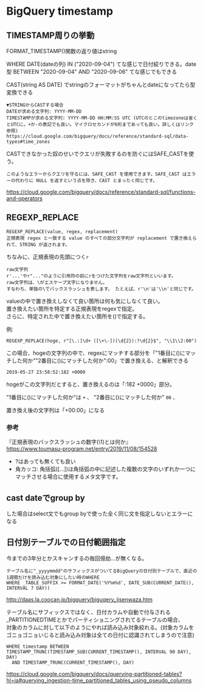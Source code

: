 # BigQuery timestamp

## TIMESTAMP周りの挙動

FORMAT_TIMESTAMP()関数の返り値はstring

WHERE DATE(dateの列) IN ("2020-09-04") てな感じで日付絞りできる。date型 BETWEEN "2020-09-04" AND "2020-09-06" てな感じでもできる

CAST(string AS DATE) でstringのフォーマットがちゃんとdateになってたら型変換できる
```
▼STRINGからCASTする場合
DATEが求める文字列: YYYY-MM-DD
TIMESTAMPが求める文字列: YYYY-MM-DD HH:MM:SS UTC (UTCのとこのtimezoneは省くとUTCに。+か-の表記でも良い。マイクロセカンドが6桁まであっても良い。詳しくはリンク参照)
https://cloud.google.com/bigquery/docs/reference/standard-sql/data-types#time_zones
```

CASTできなかった奴のせいでクエリが失敗するのを防ぐにはSAFE_CASTを使う。
```
このようなエラーからクエリを守るには、SAFE_CAST を使用できます。SAFE_CAST はエラーの代わりに NULL を返すという点を除き、CAST とまったく同じです。
```
https://cloud.google.com/bigquery/docs/reference/standard-sql/functions-and-operators

## REGEXP_REPLACE
```
REGEXP_REPLACE(value, regex, replacement)
正規表現 regex と一致する value のすべての部分文字列が replacement で置き換えられて、STRING が返されます。
```

ちなみに、正規表現の先頭につく`r`  
```
raw文字列
r'...'やr"..."のように引用符の前にrをつけた文字列をraw文字列といいます。
raw文字列は、\がエスケープ文字になりません。
すなわち、単独の\でバックスラッシュを表します。 たとえば、r'\n'は'\\n'と同じです。
```

valueの中で置き換えしなくて良い箇所は何も気にしなくて良い。  
置き換えたい箇所を特定する正規表現をregexで指定。  
さらに、特定された中で置き換えたい箇所を()で指定する。

例:
```
REGEXP_REPLACE(hoge, r"[\.:]\d+ ([\+\-])(\d{2}):?\d{2}$", "\\1\\2:00")
```

この場合、hogeの文字列の中で、regexにマッチする部分を「"1番目に()にマッチした何か""2番目に()にマッチした何か":00」で置き換える、と解釈できる
```
2019-05-27 23:58:52:182 +0000
```
hogeがこの文字列だとすると、置き換えるのは「:182 +0000」部分。

"1番目に()にマッチした何か"は `+` 、
"2番目に()にマッチした何か" `00` 、

置き換え後の文字列は「+00:00」になる

### 参考
『正規表現のバックスラッシュの数字(\1)とは何か』  
https://www.toumasu-program.net/entry/2019/11/08/154528  

- ?はあっても無くても良い
- 角カッコ: 角括弧([...])は角括弧の中に記述した複数の文字のいずれか一つにマッチさせる場合に使用するメタ文字です。

## cast dateでgroup by
した場合はselect文でもgroup byで使った全く同じ文を指定しないとエラーになる

## 日付別テーブルでの日付範囲指定
今までの3年分とかスキャンするの毎回億劫...が無くなる。
```
テーブル名に"_yyyymmdd"のサフィックスがついてるBigQueryの日付別テーブルで、直近の1週間だけを読み込む対象にしたい時のWHERE
WHERE _TABLE_SUFFIX >= FORMAT_DATE('%Y%m%d', DATE_SUB(CURRENT_DATE(), INTERVAL 7 DAY))
```
http://daas.la.coocan.jp/bigquery/biguqery_jisenwaza.htm

テーブル名にサフィックスではなく、日付カラムや自動で付与される_PARTITIONEDTIMEとかでパーティショニングされてるテーブルの場合、  
対象のカラムに対して以下のようにやれば読み込み対象絞れる。(対象カラムをゴニョゴニョいじると読み込み対象は全ての日付に認識されてしまうので注意)
```
WHERE timestamp BETWEEN TIMESTAMP_TRUNC(TIMESTAMP_SUB(CURRENT_TIMESTAMP(), INTERVAL 90 DAY), DAY)
  AND TIMESTAMP_TRUNC(CURRENT_TIMESTAMP(), DAY)
```
https://cloud.google.com/bigquery/docs/querying-partitioned-tables?hl=ja#querying_ingestion-time_partitioned_tables_using_pseudo_columns
